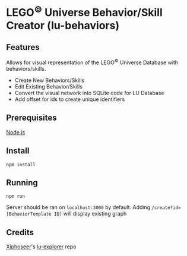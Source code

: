 # LEGO<sup>&copy;</sup> Universe Behavior/Skill Creator (lu-behaviors)
## Features
Allows for visual representation of the LEGO<sup>&copy;</sup> Universe Database with behaviors/skills.
- Create New Behaviors/Skills
- Edit Existing Behavior/Skills
- Convert the visual network into SQLite code for LU Database
- Add offset for ids to create unique identifiers
## Prerequisites
[Node.js](https://nodejs.org/en/download/)
## Install
```shell
npm install
```
## Running
```shell
npm run
```
Server should be ran on `localhost:3000` by default. Adding `/create?id=[BehaviorTemplate ID]` will display existing graph
## Credits
[Xiphoseer](https://github.com/Xiphoseer)'s [lu-explorer](https://github.com/Xiphoseer/lu-explorer) repo
